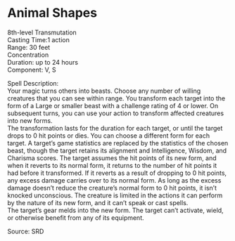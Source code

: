 # Animal Shapes
8th-level Transmutation<br>
Casting Time:1 action<br>
Range: 30 feet<br>
Concentration<br>
Duration: up to 24 hours<br>
Component: V, S

Spell Description:<br>
Your magic turns others into beasts. Choose any number of willing creatures that you can see within range. You transform each target into the form of a Large or smaller beast with a challenge rating of 4 or lower. On subsequent turns, you can use your action to transform affected creatures into new forms.<br>The transformation lasts for the duration for each target, or until the target drops to 0 hit points or dies. You can choose a different form for each target. A target’s game statistics are replaced by the statistics of the chosen beast, though the target retains its alignment and Intelligence, Wisdom, and Charisma scores. The target assumes the hit points of its new form, and when it reverts to its normal form, it returns to the number of hit points it had before it transformed. If it reverts as a result of dropping to 0 hit points, any excess damage carries over to its normal form. As long as the excess damage doesn’t reduce the creature’s normal form to 0 hit points, it isn’t knocked unconscious. The creature is limited in the actions it can perform by the nature of its new form, and it can’t speak or cast spells.<br>The target’s gear melds into the new form. The target can’t activate, wield, or otherwise benefit from any of its equipment.

Source: SRD